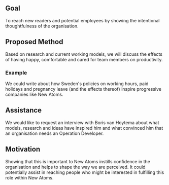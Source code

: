 ## Goal
To reach new readers and potential employees by showing the intentional thoughtfulness of the organisation.

## Proposed Method
Based on research and current working models, we will discuss the effects of having happy, comfortable and cared for team members on productivity.

### Example
We could write about how Sweden's policies on working hours, paid holidays and pregnancy leave (and the effects thereof) inspire progressive companies like New Atoms.

## Assistance
We would like to request an interview with Boris van Hoytema about what models, research and ideas have inspired him and what convinced him that an organisation needs an Operation Developer.

## Motivation
Showing that this is important to New Atoms instills confidence in the organisation and helps to shape the way we are perceived. It could potentially assist in reaching people who might be interested in fulfilling this role within New Atoms.
